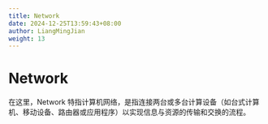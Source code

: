 ```yaml
---
title: Network
date: 2024-12-25T13:59:43+08:00
author: LiangMingJian
weight: 13
---
```


# Network

在这里，Network 特指计算机网络，是指连接两台或多台计算设备（如台式计算机、移动设备、路由器或应用程序）以实现信息与资源的传输和交换的流程。
